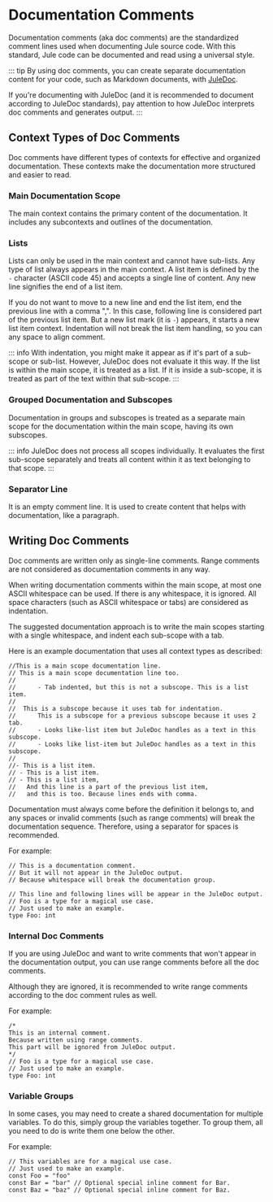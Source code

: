 # Documentation Comments

Documentation comments (aka doc comments) are the standardized comment lines used when documenting Jule source code. With this standard, Jule code can be documented and read using a universal style.

::: tip
By using doc comments, you can create separate documentation content for your code, such as Markdown documents, with [JuleDoc](/tools/juledoc).

If you're documenting with JuleDoc (and it is recommended to document according to JuleDoc standards), pay attention to how JuleDoc interprets doc comments and generates output.
:::

## Context Types of Doc Comments

Doc comments have different types of contexts for effective and organized documentation. These contexts make the documentation more structured and easier to read.

### Main Documentation Scope

The main context contains the primary content of the documentation. It includes any subcontexts and outlines of the documentation.

### Lists

Lists can only be used in the main context and cannot have sub-lists. Any type of list always appears in the main context. A list item is defined by the `-` character (ASCII code 45) and accepts a single line of content. Any new line signifies the end of a list item.

If you do not want to move to a new line and end the list item, end the previous line with a comma ",". In this case, following line is considered part of the previous list item. But a new list mark (it is `-`) appears, it starts a new list item context. Indentation will not break the list item handling, so you can any space to align comment.

::: info
With indentation, you might make it appear as if it's part of a sub-scope or sub-list. However, JuleDoc does not evaluate it this way. If the list is within the main scope, it is treated as a list. If it is inside a sub-scope, it is treated as part of the text within that sub-scope.
:::

### Grouped Documentation and Subscopes

Documentation in groups and subscopes is treated as a separate main scope for the documentation within the main scope, having its own subscopes.

::: info
JuleDoc does not process all scopes individually. It evaluates the first sub-scope separately and treats all content within it as text belonging to that scope.
:::

### Separator Line

It is an empty comment line. It is used to create content that helps with documentation, like a paragraph.

## Writing Doc Comments

Doc comments are written only as single-line comments. Range comments are not considered as documentation comments in any way.

When writing documentation comments within the main scope, at most one ASCII whitespace can be used. If there is any whitespace, it is ignored. All space characters (such as ASCII whitespace or tabs) are considered as indentation.

The suggested documentation approach is to write the main scopes starting with a single whitespace, and indent each sub-scope with a tab.

Here is an example documentation that uses all context types as described:
```jule
//This is a main scope documentation line.
// This is a main scope documentation line too.
//
//		- Tab indented, but this is not a subscope. This is a list item.
//
//	This is a subscope because it uses tab for indentation.
//		This is a subscope for a previous subscope because it uses 2 tab.
//		- Looks like-list item but JuleDoc handles as a text in this subscope.
//		- Looks like list-item but JuleDoc handles as a text in this subscope.
//
//- This is a list item.
// - This is a list item.
// - This is a list item,
//   And this line is a part of the previous list item,
//   and this is too. Because lines ends with comma.
```

Documentation must always come before the definition it belongs to, and any spaces or invalid comments (such as range comments) will break the documentation sequence. Therefore, using a separator for spaces is recommended.

For example:
```jule
// This is a documentation comment.
// But it will not appear in the JuleDoc output.
// Because whitespace will break the documentation group.

// This line and following lines will be appear in the JuleDoc output.
// Foo is a type for a magical use case.
// Just used to make an example.
type Foo: int
```

### Internal Doc Comments

If you are using JuleDoc and want to write comments that won't appear in the documentation output, you can use range comments before all the doc comments.

Although they are ignored, it is recommended to write range comments according to the doc comment rules as well.

For example:
```jule
/*
This is an internal comment.
Because written using range comments.
This part will be ignored from JuleDoc output.
*/
// Foo is a type for a magical use case.
// Just used to make an example.
type Foo: int
```

### Variable Groups

In some cases, you may need to create a shared documentation for multiple variables. To do this, simply group the variables together. To group them, all you need to do is write them one below the other.

For example:
```jule
// This variables are for a magical use case.
// Just used to make an example.
const Foo = "foo"
const Bar = "bar" // Optional special inline comment for Bar.
const Baz = "baz" // Optional special inline comment for Baz.
```